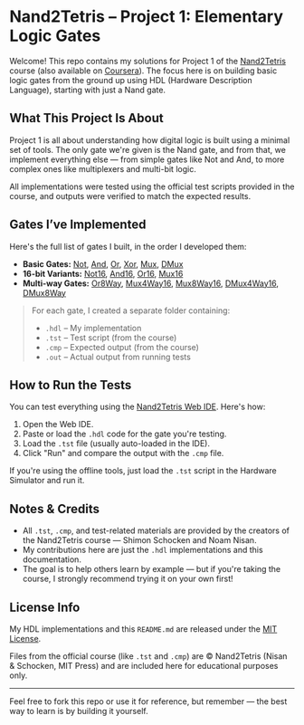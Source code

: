 # Nand2Tetris – Project 1: Elementary Logic Gates

Welcome! This repo contains my solutions for Project 1 of the [Nand2Tetris](https://www.nand2tetris.org/) course (also available on [Coursera](https://www.coursera.org/learn/build-a-computer)). The focus here is on building basic logic gates from the ground up using HDL (Hardware Description Language), starting with just a Nand gate.

## What This Project Is About

Project 1 is all about understanding how digital logic is built using a minimal set of tools. The only gate we're given is the Nand gate, and from that, we implement everything else — from simple gates like Not and And, to more complex ones like multiplexers and multi-bit logic.

All implementations were tested using the official test scripts provided in the course, and outputs were verified to match the expected results.

## Gates I’ve Implemented

Here's the full list of gates I built, in the order I developed them:

- **Basic Gates:** [Not](./Not), [And](./And), [Or](./Or), [Xor](./Xor), [Mux](./Mux), [DMux](./DMux)
- **16-bit Variants:** [Not16](./Not16), [And16](./And16), [Or16](./Or16), [Mux16](./Mux16)
- **Multi-way Gates:** [Or8Way](./Or8Way), [Mux4Way16](./Mux4Way16), [Mux8Way16](./Mux8Way16), [DMux4Way16](./DMux4Way16), [DMux8Way](./DMux8Way)

> For each gate, I created a separate folder containing:
> - `.hdl` – My implementation
> - `.tst` – Test script (from the course)
> - `.cmp` – Expected output (from the course)
> - `.out` – Actual output from running tests

## How to Run the Tests

You can test everything using the [Nand2Tetris Web IDE](https://nand2tetris.github.io/web-ide/). Here's how:

1. Open the Web IDE.
2. Paste or load the `.hdl` code for the gate you're testing.
3. Load the `.tst` file (usually auto-loaded in the IDE).
4. Click "Run" and compare the output with the `.cmp` file.

If you're using the offline tools, just load the `.tst` script in the Hardware Simulator and run it.

## Notes & Credits

- All `.tst`, `.cmp`, and test-related materials are provided by the creators of the Nand2Tetris course — Shimon Schocken and Noam Nisan.
- My contributions here are just the `.hdl` implementations and this documentation.
- The goal is to help others learn by example — but if you're taking the course, I strongly recommend trying it on your own first!

## License Info

My HDL implementations and this `README.md` are released under the [MIT License](LICENSE).

Files from the official course (like `.tst` and `.cmp`) are © Nand2Tetris (Nisan & Schocken, MIT Press) and are included here for educational purposes only.

---

Feel free to fork this repo or use it for reference, but remember — the best way to learn is by building it yourself.
